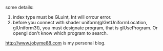 

some details:
1) index type must be GLuint, Int will orrcur error.
2) before you connect with shader uniform(glGetUniformLocation, glUniform3f), you must designate program, that is glUseProgram. Or opengl don't know which program to search.

http://www.jobyme88.com is my personal blog.
